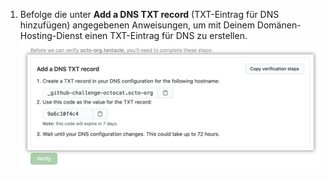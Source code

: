 1. Befolge die unter **Add a DNS TXT record** (TXT-Eintrag für DNS hinzufügen) angegebenen Anweisungen, um mit Deinem Domänen-Hosting-Dienst einen TXT-Eintrag für DNS zu erstellen. ![Anweisungen zum Erstellen eines TXT-Eintrags für DNS](/assets/images/help/organizations/create-dns-txt-record-instructions.png)
